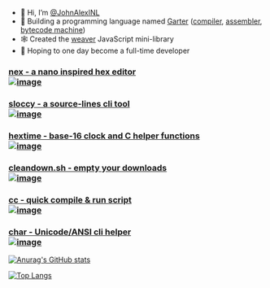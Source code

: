 - 👋 Hi, I’m [@JohnAlexINL](https://github.com/johnalexinl)
- 🌱 Building a programming language named [Garter](https://github.com/topics/garter)
([compiler](https://github.com/johnalexco/garter),
[assembler](https://github.com/johnalexco/gasm),
[bytecode machine](https://github.com/johnalexco/gyb))
- 🕸️ Created the [weaver](https://modula.dev/weaver) JavaScript mini-library 
- 💞️ Hoping to one day become a full-time developer

### [nex - a nano inspired hex editor<br>![image](https://github.com/user-attachments/assets/cc9ad839-be45-42a9-b784-3dfea71faaa2)](https://github.com/JohnAlexCO/nex)

### [sloccy - a source-lines cli tool<br>![image](https://github.com/user-attachments/assets/8b3c5b06-5d74-4b6c-bab8-3dc4e4993e84)](https://github.com/JohnAlexCO/sloccy)

### [hextime - base-16 clock and C helper functions<br>![image](https://github.com/user-attachments/assets/9ea97d7d-c76a-43ab-ba71-f12561ba8c79)](https://github.com/JohnAlexCO/hextime)

### [cleandown.sh - empty your downloads<br>![image](https://github.com/user-attachments/assets/917efa6e-9a1c-428b-bfd3-a389e5191eec)](./cleandown.sh)

### [cc - quick compile & run script<br>![image](https://github.com/user-attachments/assets/41b72e81-3cf5-471d-ab4b-26a459a1094d)](./cc)

### [char - Unicode/ANSI cli helper<br>![image](https://github.com/user-attachments/assets/b56f8dfb-3e1a-493b-a619-5056e5b17d6d)](./char.c)


[![Anurag's GitHub stats](https://github-readme-stats.vercel.app/api?username=johnalexco&rank_icon=percentile&theme=holi)](https://github.com/anuraghazra/github-readme-stats)

[![Top Langs](https://github-readme-stats.vercel.app/api/top-langs/?username=johnalexco&layout=compact&theme=holi)](https://github.com/anuraghazra/github-readme-stats)
